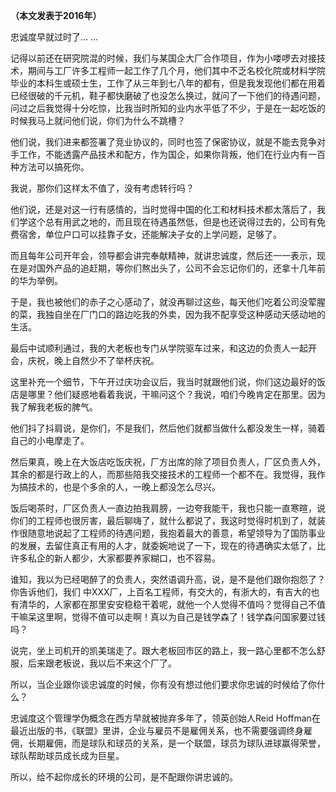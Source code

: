 <p data-pid="0dgnT6Vh"><b>（本文发表于2016年）</b></p><p data-pid="Xhx7VGQl">忠诚度早就过时了... ...</p><p data-pid="HrMYxI9u">记得以前还在研究院混的时候，我们与某国企大厂合作项目，作为小喽啰去对接技术，期间与工厂许多工程师一起工作了几个月，他们其中不乏名校化院或材料学院毕业的本科生或硕士生，工作了从三年到七八年的都有，但是我发现他们都在用着已经很破的千元机，鞋子都快磨破了也没怎么换过，就问了一下他们的待遇问题，问过之后我觉得十分吃惊，比我当时所知的业内水平低了不少，于是在一起吃饭的时候我马上就问他们说，你们为什么不跳槽？</p><p data-pid="dwgaHB3s">他们说，我们进来都签署了竞业协议的，同时也签了保密协议，就是不能去竞争对手工作，不能透露产品技术和配方，作为国企，如果你背叛，他们在行业内有一百种方法可以搞死你。</p><p data-pid="OqMgxG7g">我说，那你们这样太不值了，没有考虑转行吗？</p><p data-pid="hok3Ubqg">他们说，还是对这一行有感情的，当时觉得中国的化工和材料技术都太落后了，我们学这个总有用武之地的，而且现在待遇虽然低，但是也还说得过去的，公司有免费宿舍，单位户口可以挂靠子女，还能解决子女的上学问题，足够了。</p><p data-pid="4hsGv2o3">而且每年公司开年会，领导都会讲完奉献精神，就讲忠诚度，然后还一一表示，现在是对国外产品的追赶期，等你们熬出头了，公司不会忘记你们的，还拿十几年前的华为举例。</p><p data-pid="d4NuvXzA">于是，我也被他们的赤子之心感动了，就没再聊过这些，每天他们吃着公司没荤腥的菜，我独自坐在厂门口的路边吃我的外卖，因为我不配享受这种感动天感动地的生活。</p><p data-pid="dTLLTTiz">最后中试顺利通过，我的大老板也专门从学院驱车过来，和这边的负责人一起开会，庆祝，晚上自然少不了举杯庆祝。</p><p data-pid="xWSiZC-G">这里补充一个细节，下午开过庆功会议后，我当时就跟他们说，你们这边最好的饭店是哪里？他们疑惑地看着我说，干嘛问这个？我说，咱们今晚肯定在那里。因为我了解我老板的脾气。</p><p data-pid="X8U-FYAb">他们抖了抖肩说，是你们，不是我们，然后他们就都当做什么都没发生一样，骑着自己的小电摩走了。</p><p data-pid="ILIbpI24">然后果真，晚上在大饭店吃饭庆祝，厂方出席的除了项目负责人，厂区负责人外，其余的都是行政上的人，而那些陪我交接技术的工程师一个都不在。我觉得，我作为搞技术的，也是个多余的人，一晚上都没怎么尽兴。</p><p data-pid="uigp6pCu">饭后喝茶时，厂区负责人一直边拍我肩膀，一边夸我能干，我也只能一直寒暄，说你们的工程师也很厉害，最后聊嗨了，就什么都说了，我这时觉得时机到了，就装作很随意地说起了工程师的待遇问题，我抱着最大的善意，希望领导为了国防事业的发展，去留住真正有用的人才，就委婉地说了一下，现在的待遇确实太低了，比许多私企的新人都少，大家都要养家糊口，也不容易。</p><p data-pid="RYFE8z8a">谁知，我以为已经喝醉了的负责人，突然语调升高，说，是不是他们跟你抱怨了？你告诉他们，我们 中XXX厂，上百名工程师，有交大的，有浙大的，有吉大的也有清华的，人家都在那里安安稳稳干着呢，就他一个人觉得不值吗？觉得自己不值干嘛呆这里啊，觉得不值可以走啊！真以为自己是钱学森了！钱学森问国家要过钱吗？</p><p data-pid="8u7zGqFu">说完，坐上司机开的凯美瑞走了。跟大老板回市区的路上，我一路心里都不怎么舒服，后来跟老板说，我以后不来这个厂了。</p><p data-pid="fEyWN1b0">所以，当企业跟你谈忠诚度的时候，你有没有想过他们要求你忠诚的时候给了你什么？</p><p data-pid="sO7lgxnu">忠诚度这个管理学伪概念在西方早就被抛弃多年了，领英创始人Reid Hoffman在最近出版的书，《联盟》里讲，企业与雇员不是雇佣关系，也不需要强调终身雇佣，长期雇佣，而是球队和球员的关系，是一个联盟，球员为球队进球赢得荣誉，球队帮助球员成长成为巨星。</p><p data-pid="1U1GnidH">所以，给不起你成长的环境的公司，是不配跟你讲忠诚的。</p><a data-draft-node="block" data-draft-type="mcn-link-card" data-mcn-id="1232647608964665344"></a><p></p>